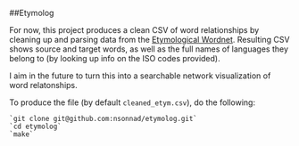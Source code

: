 ##Etymolog

For now, this project produces a clean CSV of word relationships by cleaning up and parsing data from
the [Etymological Wordnet](http://www1.icsi.berkeley.edu/~demelo/etymwn/). Resulting CSV shows source and target words, as well as the full names of languages they belong to (by looking up info on the ISO codes provided).

I aim in the future to turn this into a searchable network visualization of word
relatonships.

To produce the file (by default `cleaned_etym.csv`), do the following:

    `git clone git@github.com:nsonnad/etymolog.git`
    `cd etymolog`
    `make`

